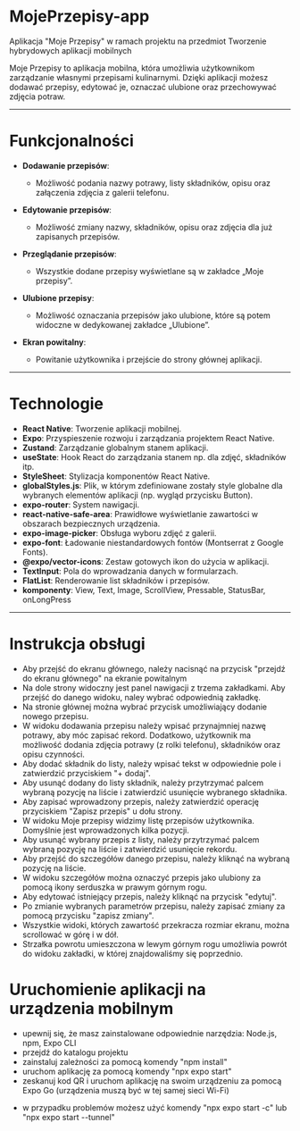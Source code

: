 # MojePrzepisy-app
Aplikacja "Moje Przepisy" w ramach projektu na przedmiot Tworzenie hybrydowych aplikacji mobilnych


Moje Przepisy to aplikacja mobilna, która umożliwia użytkownikom zarządzanie własnymi przepisami kulinarnymi. Dzięki aplikacji możesz dodawać przepisy, edytować je, oznaczać ulubione oraz przechowywać zdjęcia potraw.

---

# Funkcjonalności

- **Dodawanie przepisów**:
  - Możliwość podania nazwy potrawy, listy składników, opisu oraz załączenia zdjęcia z galerii telefonu.
  
- **Edytowanie przepisów**:
  - Możliwość zmiany nazwy, składników, opisu oraz zdjęcia dla już zapisanych przepisów.

- **Przeglądanie przepisów**:
  - Wszystkie dodane przepisy wyświetlane są w zakładce „Moje przepisy”.
  
- **Ulubione przepisy**:
  - Możliwość oznaczania przepisów jako ulubione, które są potem widoczne w dedykowanej zakładce „Ulubione”.

- **Ekran powitalny**:
  - Powitanie użytkownika i przejście do strony głównej aplikacji.

---

# Technologie

- **React Native**: Tworzenie aplikacji mobilnej.
- **Expo**: Przyspieszenie rozwoju i zarządzania projektem React Native.
- **Zustand**: Zarządzanie globalnym stanem aplikacji.
- **useState**: Hook React do zarządzania stanem np. dla zdjęć, składników itp.
- **StyleSheet**: Stylizacja komponentów React Native.
- **globalStyles.js**: Plik, w którym zdefiniowane zostały style globalne dla wybranych elementów aplikacji (np. wygląd przycisku Button).
- **expo-router**: System nawigacji.
- **react-native-safe-area**: Prawidłowe wyświetlanie zawartości w obszarach bezpiecznych urządzenia.
- **expo-image-picker**: Obsługa wyboru zdjęć z galerii.
- **expo-font**: Ładowanie niestandardowych fontów (Montserrat z Google Fonts).
- **@expo/vector-icons**: Zestaw gotowych ikon do użycia w aplikacji.
- **TextInput**: Pola do wprowadzania danych w formularzach.
- **FlatList**: Renderowanie list składników i przepisów.
- **komponenty**: View, Text, Image, ScrollView, Pressable, StatusBar, onLongPress

---

# Instrukcja obsługi

- Aby przejść do ekranu głównego, należy nacisnąć na przycisk "przejdź do ekranu głównego" na ekranie powitalnym
- Na dole strony widoczny jest panel nawigacji z trzema zakładkami. Aby przejść do danego widoku, naley wybrać odpowiednią zakładkę.
- Na stronie głównej można wybrać przycisk umożliwiający dodanie nowego przepisu.
- W widoku dodawania przepisu należy wpisać przynajmniej nazwę potrawy, aby móc zapisać rekord. Dodatkowo, użytkownik ma możliwość dodania zdjęcia potrawy (z rolki telefonu), składników oraz opisu czynności.
- Aby dodać składnik do listy, należy wpisać tekst w odpowiednie pole i zatwierdzić przyciskiem "+ dodaj".
- Aby usunąć dodany do listy składnik, należy przytrzymać palcem wybraną pozycję na liście i zatwierdzić usunięcie wybranego składnika.
- Aby zapisać wprowadzony przepis, należy zatwierdzić operację przyciskiem "Zapisz przepis" u dołu strony.
- W widoku Moje przepisy widzimy listę przepisów użytkownika. Domyślnie jest wprowadzonych kilka pozycji.
- Aby usunąć wybrany przepis z listy, należy przytrzymać palcem wybraną pozycję na liście i zatwierdzić usunięcie rekordu.
- Aby przejść do szczegółów danego przepisu, należy kliknąć na wybraną pozycję na liście.
- W widoku szczegółów można oznaczyć przepis jako ulubiony za pomocą ikony serduszka w prawym górnym rogu.
- Aby edytować istniejący przepis, należy kliknąć na przycisk "edytuj".
- Po zmianie wybranych parametrów przepisu, należy zapisać zmiany za pomocą przycisku "zapisz zmiany".
- Wszystkie widoki, których zawartość przekracza rozmiar ekranu, można scrollować w górę i w dół.
- Strzałka powrotu umieszczona w lewym górnym rogu umożliwia powrót do widoku zakładki, w której znajdowaliśmy się poprzednio.


# Uruchomienie aplikacji na urządzenia mobilnym

- upewnij się, że masz zainstalowane odpowiednie narzędzia: Node.js, npm, Expo CLI
- przejdź do katalogu projektu
- zainstaluj zależności za pomocą komendy "npm install"
- uruchom aplikację za pomocą komendy "npx expo start"
- zeskanuj kod QR i uruchom aplikację na swoim urządzeniu za pomocą Expo Go (urządzenia muszą być w tej samej sieci Wi-Fi)

* w przypadku problemów możesz użyć komendy "npx expo start -c" lub "npx expo start --tunnel"
